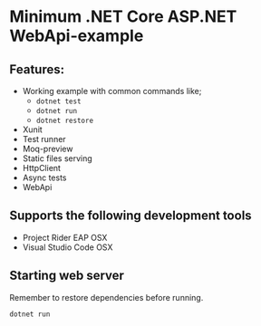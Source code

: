 # Minimum .NET Core ASP.NET WebApi-example

## Features:

 * Working example with common commands like;
    * `dotnet test`
    * `dotnet run`
    * `dotnet restore`
 * Xunit
 * Test runner
 * Moq-preview
 * Static files serving
 * HttpClient
 * Async tests
 * WebApi

## Supports the following development tools

* Project Rider EAP OSX
* Visual Studio Code OSX

## Starting web server
Remember to restore dependencies before running.

    dotnet run
